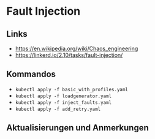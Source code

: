 # Fault Injection 

## Links

* https://en.wikipedia.org/wiki/Chaos_engineering 
* https://linkerd.io/2.10/tasks/fault-injection/ 

## Kommandos

* `kubectl apply -f basic_with_profiles.yaml`
* `kubectl apply -f loadgenerator.yaml`
* `kubectl apply -f inject_faults.yaml`
* `kubectl apply -f add_retry.yaml`

## Aktualisierungen und Anmerkungen